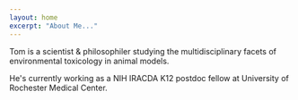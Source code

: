 ```yaml
---
layout: home
excerpt: "About Me..."
---
```


Tom is a scientist & philosophiler studying the multidisciplinary facets of environmental toxicology in animal models.

He's currently working as a NIH IRACDA K12 postdoc fellow at University of Rochester Medical Center.
